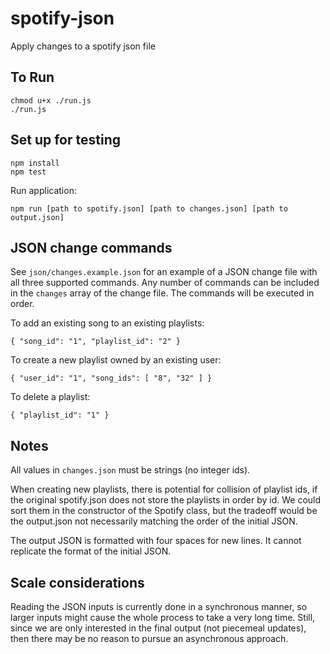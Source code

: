 # spotify-json
Apply changes to a spotify json file

## To Run
```
chmod u+x ./run.js
./run.js
```

## Set up for testing

```
npm install
npm test
```

Run application:

`npm run [path to spotify.json] [path to changes.json] [path to output.json]`

## JSON change commands

See `json/changes.example.json` for an example of a JSON change file with all three supported commands. Any number of commands can be included in the `changes` array of the change file. The commands will be executed in order.

To add an existing song to an existing playlists:

`{ "song_id": "1", "playlist_id": "2" }`

To create a new playlist owned by an existing user:

`{ "user_id": "1", "song_ids": [ "8", "32" ] }`

To delete a playlist:

`{ "playlist_id": "1" }`

## Notes

All values in `changes.json` must be strings (no integer ids).

When creating new playlists, there is potential for collision of playlist ids, if the original spotify.json does not store the playlists in order by id. We could sort them in the constructor of the Spotify class, but the tradeoff would be the output.json not necessarily matching the order of the initial JSON.

The output JSON is formatted with four spaces for new lines. It cannot replicate the format of the initial JSON.

## Scale considerations

Reading the JSON inputs is currently done in a synchronous manner, so larger inputs might cause the whole process to take a very long time. Still, since we are only interested in the final output (not piecemeal updates), then there may be no reason to pursue an asynchronous approach.